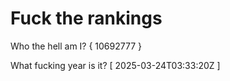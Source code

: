 # Fuck the rankings

Who the hell am I?
{ 10692777 }

What fucking year is it?
[ 2025-03-24T03:33:20Z ]
